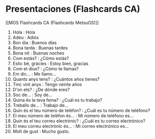 # Presentaciones (Flashcards CA)

[[MOS Flashcards CA (Flashcards MetsuOS)]]

1. Hola : Hola
2. Adeu : Adiós
3. Bon dia : Buenos días
4. Bona tarda : Buenas tardes
5. Bona nit : Buenas noches
6. Com estàs? : ¿Cómo estás?
7. Estic bé, gràcies : Estoy bien, gracias
8. Com et dius? : ¿Cómo te llamas?
9. Em dic... : Me llamo...
10. Quants anys tens? : ¿Cuántos años tienes?
11. Tinc vint anys : Tengo veinte años
12. D'on ets? : ¿De dónde eres?
13. Soc de... : Soy de...
14. Quina és la teva feina? : ¿Cuál es tu trabajo?
15. Treballo de... : Trabajo de...
16. Quin és el teu número de telèfon? : ¿Cuál es tu número de teléfono?
17. El meu número de telèfon és... : Mi número de teléfono es...
18. Quin és el teu correu electrònic? : ¿Cuál es tu correo electrónico?
19. El meu correu electrònic és... : Mi correo electrónico es...
20. Molt de gust : Mucho gusto.
